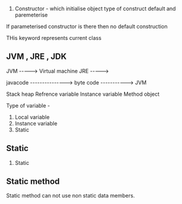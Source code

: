 

1. Constructor - which initialise object
type of construct default and paremeterise

If parameterised constructor is there then no default construction


THis keyword represents current class



## JVM , JRE , JDK

JVM -----> Virtual machine
JRE -----> 




javacode ---------------> byte code -----------> JVM




Stack                       heap
Refrence variable           Instance variable
Method                         object
                            


Type of variable -

1. Local variable
2. Instance variable
3. Static

## Static
1. Static 



## Static method
Static method can not use non static data members.
